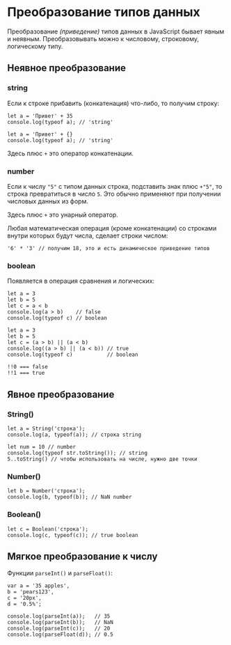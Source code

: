 # Преобразование типов данных
Преобразование *(приведение)* типов данных в JavaScript бывает явным и неявным. Преобразовывать можно к числовому, строковому, логическому типу.

## Неявное преобразование

### string
Если к строке прибавить (конкатенация) что-либо, то получим строку:

    let a = 'Привет' + 35
    console.log(typeof a); // 'string'

    let a = 'Привет' + {}
    console.log(typeof a); // 'string'

Здесь плюс `+` это оператор конкатенации.

### number
Если к числу `"5"` с типом данных строка, подставить знак плюс `+"5"`, то строка превратиться в число `5`. Это обычно применяют при получении числовых данных из форм.

Здесь плюс `+` это унарный оператор.

Любая математическая операция (кроме конкатенации) со строками внутри которых будут числа, сделает строки числом:

    '6' * '3' // получим 18, это и есть динамическое приведение типов

### boolean
Появляется в операция сравнения и логических:

    let a = 3
    let b = 5
    let c = a < b
    console.log(a > b)    // false
    console.log(typeof c) // boolean

    let a = 3
    let b = 5
    let c = (a > b) || (a < b)
    console.log((a > b) || (a < b)) // true
    console.log(typeof c)           // boolean

    !!0 === false
    !!1 === true

## Явное преобразование

### String()
    let a = String('строка');
    console.log(a, typeof(a)); // строка string

    let num = 10 // number
    console.log(typeof str.toString()); // string
    5..toString() // чтобы использовать на числе, нужно две точки

### Number()
    let b = Number('строка');
    console.log(b, typeof(b)); // NaN number

### Boolean()
    let c = Boolean('строка');
    console.log(c, typeof(c)); // true boolean

## Мягкое преобразование к числу
Функции `parseInt()` и `parseFloat()`:

    var a = '35 apples',
    b = 'pears123',
    c = '20px',
    d = '0.5%';

    console.log(parseInt(a));   // 35
    console.log(parseInt(b));   // NaN
    console.log(parseInt(c));   // 20
    console.log(parseFloat(d)); // 0.5
